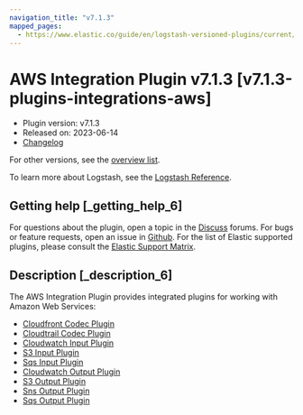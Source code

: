 ```yaml
---
navigation_title: "v7.1.3"
mapped_pages:
  - https://www.elastic.co/guide/en/logstash-versioned-plugins/current/v7.1.3-plugins-integrations-aws.html
---
```


# AWS Integration Plugin v7.1.3 [v7.1.3-plugins-integrations-aws]


* Plugin version: v7.1.3
* Released on: 2023-06-14
* [Changelog](https://github.com/logstash-plugins/logstash-integration-aws/blob/v7.1.3/CHANGELOG.md)

For other versions, see the [overview list](integration-aws-index.md).

To learn more about Logstash, see the [Logstash Reference](logstash://reference/index.md).

## Getting help [_getting_help_6]

For questions about the plugin, open a topic in the [Discuss](http://discuss.elastic.co) forums. For bugs or feature requests, open an issue in [Github](https://github.com/logstash-plugins/logstash-integration-aws). For the list of Elastic supported plugins, please consult the [Elastic Support Matrix](https://www.elastic.co/support/matrix#matrix_logstash_plugins).


## Description [_description_6]

The AWS Integration Plugin provides integrated plugins for working with Amazon Web Services:

* [Cloudfront Codec Plugin](/lsr/plugins-codecs-cloudfront.md)
* [Cloudtrail Codec Plugin](/lsr/plugins-codecs-cloudtrail.md)
* [Cloudwatch Input Plugin](/lsr/plugins-inputs-cloudwatch.md)
* [S3 Input Plugin](/lsr/plugins-inputs-s3.md)
* [Sqs Input Plugin](/lsr/plugins-inputs-sqs.md)
* [Cloudwatch Output Plugin](/lsr/plugins-outputs-cloudwatch.md)
* [S3 Output Plugin](/lsr/plugins-outputs-s3.md)
* [Sns Output Plugin](/lsr/plugins-outputs-sns.md)
* [Sqs Output Plugin](/lsr/plugins-outputs-sqs.md)


